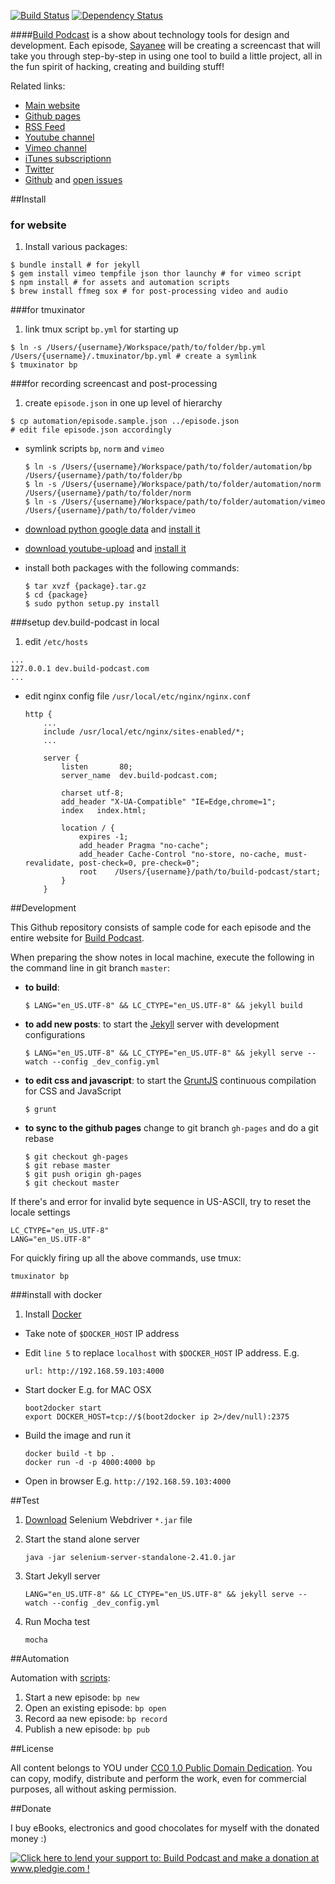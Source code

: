 [![Build Status](https://travis-ci.org/sayanee/build-podcast.png)](https://travis-ci.org/sayanee/build-podcast) [![Dependency Status](https://gemnasium.com/sayanee/build-podcast.svg)](https://gemnasium.com/sayanee/build-podcast)

####[Build Podcast](http://build-podcast.com) is a show about technology tools for design and development. Each episode, [Sayanee](http://sayan.ee) will be creating a screencast that will take you through step-by-step in using one tool to build a little project, all in the fun spirit of hacking, creating and building stuff!

Related links:

- [Main website](http://build-podcast.com)
- [Github pages](http://sayanee.github.io/build-podcast)
- [RSS Feed](http://feeds.feedburner.com/BuildPodcastVideos)
- [Youtube channel](http://www.youtube.com/playlist?list=PL9wSRifxQqRrLalGxTs-8FmfftbueLk5u)
- [Vimeo channel](https://vimeo.com/channels/441355)
- [iTunes subscriptionn](https://itunes.apple.com/us/podcast/build-podcast-screencast/id538677863)
- [Twitter](http://twitter.com/buildpodcast)
- [Github](https://github.com/sayanee/build-podcast) and [open issues](https://github.com/sayanee/build-podcast/issues?page=1&state=open)

##Install

### for website

1. Install various packages:

  ```shell
  $ bundle install # for jekyll
  $ gem install vimeo tempfile json thor launchy # for vimeo script
  $ npm install # for assets and automation scripts
  $ brew install ffmeg sox # for post-processing video and audio
  ```

###for tmuxinator

1. link tmux script `bp.yml` for starting up

  ```shell
  $ ln -s /Users/{username}/Workspace/path/to/folder/bp.yml /Users/{username}/.tmuxinator/bp.yml # create a symlink
  $ tmuxinator bp
  ```

###for recording screencast and post-processing

1. create `episode.json` in one up level of hierarchy

  ```shell
  $ cp automation/episode.sample.json ../episode.json
  # edit file episode.json accordingly
  ```
- symlink scripts `bp`, `norm` and `vimeo`

  ```shell
  $ ln -s /Users/{username}/Workspace/path/to/folder/automation/bp /Users/{username}/path/to/folder/bp
  $ ln -s /Users/{username}/Workspace/path/to/folder/automation/norm /Users/{username}/path/to/folder/norm
  $ ln -s /Users/{username}/Workspace/path/to/folder/automation/vimeo /Users/{username}/path/to/folder/vimeo
  ```
- [download python google data](https://code.google.com/p/gdata-python-client/downloads/list) and [install it](https://code.google.com/p/youtube-upload/wiki/Readme#Download_&_Install)
- [download youtube-upload](https://code.google.com/p/youtube-upload/downloads/list) and [install it](https://code.google.com/p/youtube-upload/wiki/Readme#Download_&_Install)
- install both packages with the following commands:

  ```shell
  $ tar xvzf {package}.tar.gz
  $ cd {package}
  $ sudo python setup.py install
  ```

###setup dev.build-podcast in local

1. edit `/etc/hosts`

  ```
  ...
  127.0.0.1 dev.build-podcast.com
  ...
  ```
- edit nginx config file `/usr/local/etc/nginx/nginx.conf`

  ```
  http {
      ...
      include /usr/local/etc/nginx/sites-enabled/*;
      ...

      server {
          listen       80;
          server_name  dev.build-podcast.com;

          charset utf-8;
          add_header "X-UA-Compatible" "IE=Edge,chrome=1";
          index   index.html;

          location / {
              expires -1;
              add_header Pragma "no-cache";
              add_header Cache-Control "no-store, no-cache, must-revalidate, post-check=0, pre-check=0";
              root    /Users/{username}/path/to/build-podcast/start;
          }
      }
  ```

##Development

This Github repository consists of sample code for each episode and the entire website for [Build Podcast](http://build-podcast.com).

When preparing the show notes in local machine, execute the following in the command line in git branch `master`:

   - **to build**:

     ```shell
     $ LANG="en_US.UTF-8" && LC_CTYPE="en_US.UTF-8" && jekyll build
     ```

   - **to add new posts**:  to start the [Jekyll](http://jekyllrb.com/) server with development configurations

     ```shell
     $ LANG="en_US.UTF-8" && LC_CTYPE="en_US.UTF-8" && jekyll serve --watch --config _dev_config.yml
     ```
   - **to edit css and javascript**: to start the [GruntJS](http://gruntjs.com/) continuous compilation for CSS and JavaScript

     ```shell
     $ grunt
     ```
   - **to sync to the github pages** change to git branch `gh-pages` and do a git rebase

     ```shell
     $ git checkout gh-pages
     $ git rebase master
     $ git push origin gh-pages
     $ git checkout master
     ```

If there's and error for invalid byte sequence in US-ASCII, try to reset the locale settings

```shell
LC_CTYPE="en_US.UTF-8"
LANG="en_US.UTF-8"
```

For quickly firing up all the above commands, use tmux:

```shell
tmuxinator bp
```

###install with docker

1. Install [Docker](https://docs.docker.com/)
- Take note of `$DOCKER_HOST` IP address
- Edit `line 5` to replace `localhost` with `$DOCKER_HOST` IP address. E.g.

	```
	url: http://192.168.59.103:4000
	```
- Start docker E.g. for MAC OSX

	```
	boot2docker start
	export DOCKER_HOST=tcp://$(boot2docker ip 2>/dev/null):2375
	```
- Build the image and run it

	```
	docker build -t bp .
	docker run -d -p 4000:4000 bp
	```
- Open in browser E.g. `http://192.168.59.103:4000`


##Test

1. [Download](http://docs.seleniumhq.org/download/) Selenium Webdriver `*.jar` file
1. Start the stand alone server

	```
	java -jar selenium-server-standalone-2.41.0.jar
	```
1. Start Jekyll server

	```
	LANG="en_US.UTF-8" && LC_CTYPE="en_US.UTF-8" && jekyll serve --watch --config _dev_config.yml
	```
1. Run Mocha test

	```
	mocha
	```

##Automation

Automation with [scripts](/scripts):

1. Start a new episode: `bp new`
1. Open an existing episode: `bp open`
1. Record aa new episode: `bp record`
1. Publish a new episode: `bp pub`


##License

All content belongs to YOU under [CC0 1.0 Public Domain Dedication](http://creativecommons.org/publicdomain/zero/1.0/). You can copy, modify, distribute and perform the work, even for commercial purposes, all without asking permission.


##Donate

I buy eBooks, electronics and good chocolates for myself with the donated money :)

<a href='http://www.pledgie.com/campaigns/19089'><img alt='Click here to lend your support to: Build Podcast and make a donation at www.pledgie.com !' src='http://www.pledgie.com/campaigns/19089.png?skin_name=chrome' border='0' /></a>
